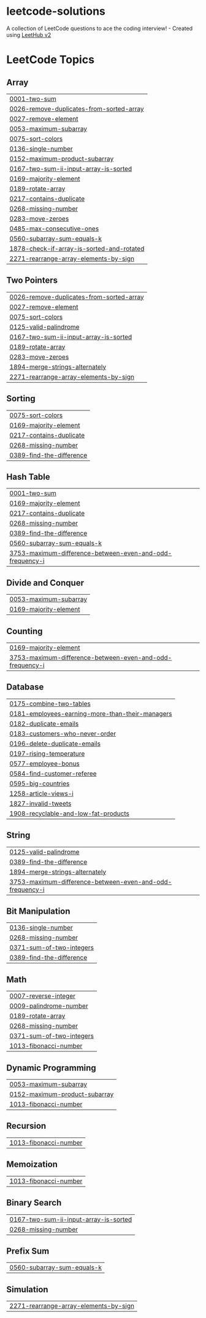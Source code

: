 # leetcode-solutions
A collection of LeetCode questions to ace the coding interview! - Created using [LeetHub v2](https://github.com/arunbhardwaj/LeetHub-2.0)

<!---LeetCode Topics Start-->
# LeetCode Topics
## Array
|  |
| ------- |
| [0001-two-sum](https://github.com/JashwanthReddy13189/leetcode-solutions/tree/master/0001-two-sum) |
| [0026-remove-duplicates-from-sorted-array](https://github.com/JashwanthReddy13189/leetcode-solutions/tree/master/0026-remove-duplicates-from-sorted-array) |
| [0027-remove-element](https://github.com/JashwanthReddy13189/leetcode-solutions/tree/master/0027-remove-element) |
| [0053-maximum-subarray](https://github.com/JashwanthReddy13189/leetcode-solutions/tree/master/0053-maximum-subarray) |
| [0075-sort-colors](https://github.com/JashwanthReddy13189/leetcode-solutions/tree/master/0075-sort-colors) |
| [0136-single-number](https://github.com/JashwanthReddy13189/leetcode-solutions/tree/master/0136-single-number) |
| [0152-maximum-product-subarray](https://github.com/JashwanthReddy13189/leetcode-solutions/tree/master/0152-maximum-product-subarray) |
| [0167-two-sum-ii-input-array-is-sorted](https://github.com/JashwanthReddy13189/leetcode-solutions/tree/master/0167-two-sum-ii-input-array-is-sorted) |
| [0169-majority-element](https://github.com/JashwanthReddy13189/leetcode-solutions/tree/master/0169-majority-element) |
| [0189-rotate-array](https://github.com/JashwanthReddy13189/leetcode-solutions/tree/master/0189-rotate-array) |
| [0217-contains-duplicate](https://github.com/JashwanthReddy13189/leetcode-solutions/tree/master/0217-contains-duplicate) |
| [0268-missing-number](https://github.com/JashwanthReddy13189/leetcode-solutions/tree/master/0268-missing-number) |
| [0283-move-zeroes](https://github.com/JashwanthReddy13189/leetcode-solutions/tree/master/0283-move-zeroes) |
| [0485-max-consecutive-ones](https://github.com/JashwanthReddy13189/leetcode-solutions/tree/master/0485-max-consecutive-ones) |
| [0560-subarray-sum-equals-k](https://github.com/JashwanthReddy13189/leetcode-solutions/tree/master/0560-subarray-sum-equals-k) |
| [1878-check-if-array-is-sorted-and-rotated](https://github.com/JashwanthReddy13189/leetcode-solutions/tree/master/1878-check-if-array-is-sorted-and-rotated) |
| [2271-rearrange-array-elements-by-sign](https://github.com/JashwanthReddy13189/leetcode-solutions/tree/master/2271-rearrange-array-elements-by-sign) |
## Two Pointers
|  |
| ------- |
| [0026-remove-duplicates-from-sorted-array](https://github.com/JashwanthReddy13189/leetcode-solutions/tree/master/0026-remove-duplicates-from-sorted-array) |
| [0027-remove-element](https://github.com/JashwanthReddy13189/leetcode-solutions/tree/master/0027-remove-element) |
| [0075-sort-colors](https://github.com/JashwanthReddy13189/leetcode-solutions/tree/master/0075-sort-colors) |
| [0125-valid-palindrome](https://github.com/JashwanthReddy13189/leetcode-solutions/tree/master/0125-valid-palindrome) |
| [0167-two-sum-ii-input-array-is-sorted](https://github.com/JashwanthReddy13189/leetcode-solutions/tree/master/0167-two-sum-ii-input-array-is-sorted) |
| [0189-rotate-array](https://github.com/JashwanthReddy13189/leetcode-solutions/tree/master/0189-rotate-array) |
| [0283-move-zeroes](https://github.com/JashwanthReddy13189/leetcode-solutions/tree/master/0283-move-zeroes) |
| [1894-merge-strings-alternately](https://github.com/JashwanthReddy13189/leetcode-solutions/tree/master/1894-merge-strings-alternately) |
| [2271-rearrange-array-elements-by-sign](https://github.com/JashwanthReddy13189/leetcode-solutions/tree/master/2271-rearrange-array-elements-by-sign) |
## Sorting
|  |
| ------- |
| [0075-sort-colors](https://github.com/JashwanthReddy13189/leetcode-solutions/tree/master/0075-sort-colors) |
| [0169-majority-element](https://github.com/JashwanthReddy13189/leetcode-solutions/tree/master/0169-majority-element) |
| [0217-contains-duplicate](https://github.com/JashwanthReddy13189/leetcode-solutions/tree/master/0217-contains-duplicate) |
| [0268-missing-number](https://github.com/JashwanthReddy13189/leetcode-solutions/tree/master/0268-missing-number) |
| [0389-find-the-difference](https://github.com/JashwanthReddy13189/leetcode-solutions/tree/master/0389-find-the-difference) |
## Hash Table
|  |
| ------- |
| [0001-two-sum](https://github.com/JashwanthReddy13189/leetcode-solutions/tree/master/0001-two-sum) |
| [0169-majority-element](https://github.com/JashwanthReddy13189/leetcode-solutions/tree/master/0169-majority-element) |
| [0217-contains-duplicate](https://github.com/JashwanthReddy13189/leetcode-solutions/tree/master/0217-contains-duplicate) |
| [0268-missing-number](https://github.com/JashwanthReddy13189/leetcode-solutions/tree/master/0268-missing-number) |
| [0389-find-the-difference](https://github.com/JashwanthReddy13189/leetcode-solutions/tree/master/0389-find-the-difference) |
| [0560-subarray-sum-equals-k](https://github.com/JashwanthReddy13189/leetcode-solutions/tree/master/0560-subarray-sum-equals-k) |
| [3753-maximum-difference-between-even-and-odd-frequency-i](https://github.com/JashwanthReddy13189/leetcode-solutions/tree/master/3753-maximum-difference-between-even-and-odd-frequency-i) |
## Divide and Conquer
|  |
| ------- |
| [0053-maximum-subarray](https://github.com/JashwanthReddy13189/leetcode-solutions/tree/master/0053-maximum-subarray) |
| [0169-majority-element](https://github.com/JashwanthReddy13189/leetcode-solutions/tree/master/0169-majority-element) |
## Counting
|  |
| ------- |
| [0169-majority-element](https://github.com/JashwanthReddy13189/leetcode-solutions/tree/master/0169-majority-element) |
| [3753-maximum-difference-between-even-and-odd-frequency-i](https://github.com/JashwanthReddy13189/leetcode-solutions/tree/master/3753-maximum-difference-between-even-and-odd-frequency-i) |
## Database
|  |
| ------- |
| [0175-combine-two-tables](https://github.com/JashwanthReddy13189/leetcode-solutions/tree/master/0175-combine-two-tables) |
| [0181-employees-earning-more-than-their-managers](https://github.com/JashwanthReddy13189/leetcode-solutions/tree/master/0181-employees-earning-more-than-their-managers) |
| [0182-duplicate-emails](https://github.com/JashwanthReddy13189/leetcode-solutions/tree/master/0182-duplicate-emails) |
| [0183-customers-who-never-order](https://github.com/JashwanthReddy13189/leetcode-solutions/tree/master/0183-customers-who-never-order) |
| [0196-delete-duplicate-emails](https://github.com/JashwanthReddy13189/leetcode-solutions/tree/master/0196-delete-duplicate-emails) |
| [0197-rising-temperature](https://github.com/JashwanthReddy13189/leetcode-solutions/tree/master/0197-rising-temperature) |
| [0577-employee-bonus](https://github.com/JashwanthReddy13189/leetcode-solutions/tree/master/0577-employee-bonus) |
| [0584-find-customer-referee](https://github.com/JashwanthReddy13189/leetcode-solutions/tree/master/0584-find-customer-referee) |
| [0595-big-countries](https://github.com/JashwanthReddy13189/leetcode-solutions/tree/master/0595-big-countries) |
| [1258-article-views-i](https://github.com/JashwanthReddy13189/leetcode-solutions/tree/master/1258-article-views-i) |
| [1827-invalid-tweets](https://github.com/JashwanthReddy13189/leetcode-solutions/tree/master/1827-invalid-tweets) |
| [1908-recyclable-and-low-fat-products](https://github.com/JashwanthReddy13189/leetcode-solutions/tree/master/1908-recyclable-and-low-fat-products) |
## String
|  |
| ------- |
| [0125-valid-palindrome](https://github.com/JashwanthReddy13189/leetcode-solutions/tree/master/0125-valid-palindrome) |
| [0389-find-the-difference](https://github.com/JashwanthReddy13189/leetcode-solutions/tree/master/0389-find-the-difference) |
| [1894-merge-strings-alternately](https://github.com/JashwanthReddy13189/leetcode-solutions/tree/master/1894-merge-strings-alternately) |
| [3753-maximum-difference-between-even-and-odd-frequency-i](https://github.com/JashwanthReddy13189/leetcode-solutions/tree/master/3753-maximum-difference-between-even-and-odd-frequency-i) |
## Bit Manipulation
|  |
| ------- |
| [0136-single-number](https://github.com/JashwanthReddy13189/leetcode-solutions/tree/master/0136-single-number) |
| [0268-missing-number](https://github.com/JashwanthReddy13189/leetcode-solutions/tree/master/0268-missing-number) |
| [0371-sum-of-two-integers](https://github.com/JashwanthReddy13189/leetcode-solutions/tree/master/0371-sum-of-two-integers) |
| [0389-find-the-difference](https://github.com/JashwanthReddy13189/leetcode-solutions/tree/master/0389-find-the-difference) |
## Math
|  |
| ------- |
| [0007-reverse-integer](https://github.com/JashwanthReddy13189/leetcode-solutions/tree/master/0007-reverse-integer) |
| [0009-palindrome-number](https://github.com/JashwanthReddy13189/leetcode-solutions/tree/master/0009-palindrome-number) |
| [0189-rotate-array](https://github.com/JashwanthReddy13189/leetcode-solutions/tree/master/0189-rotate-array) |
| [0268-missing-number](https://github.com/JashwanthReddy13189/leetcode-solutions/tree/master/0268-missing-number) |
| [0371-sum-of-two-integers](https://github.com/JashwanthReddy13189/leetcode-solutions/tree/master/0371-sum-of-two-integers) |
| [1013-fibonacci-number](https://github.com/JashwanthReddy13189/leetcode-solutions/tree/master/1013-fibonacci-number) |
## Dynamic Programming
|  |
| ------- |
| [0053-maximum-subarray](https://github.com/JashwanthReddy13189/leetcode-solutions/tree/master/0053-maximum-subarray) |
| [0152-maximum-product-subarray](https://github.com/JashwanthReddy13189/leetcode-solutions/tree/master/0152-maximum-product-subarray) |
| [1013-fibonacci-number](https://github.com/JashwanthReddy13189/leetcode-solutions/tree/master/1013-fibonacci-number) |
## Recursion
|  |
| ------- |
| [1013-fibonacci-number](https://github.com/JashwanthReddy13189/leetcode-solutions/tree/master/1013-fibonacci-number) |
## Memoization
|  |
| ------- |
| [1013-fibonacci-number](https://github.com/JashwanthReddy13189/leetcode-solutions/tree/master/1013-fibonacci-number) |
## Binary Search
|  |
| ------- |
| [0167-two-sum-ii-input-array-is-sorted](https://github.com/JashwanthReddy13189/leetcode-solutions/tree/master/0167-two-sum-ii-input-array-is-sorted) |
| [0268-missing-number](https://github.com/JashwanthReddy13189/leetcode-solutions/tree/master/0268-missing-number) |
## Prefix Sum
|  |
| ------- |
| [0560-subarray-sum-equals-k](https://github.com/JashwanthReddy13189/leetcode-solutions/tree/master/0560-subarray-sum-equals-k) |
## Simulation
|  |
| ------- |
| [2271-rearrange-array-elements-by-sign](https://github.com/JashwanthReddy13189/leetcode-solutions/tree/master/2271-rearrange-array-elements-by-sign) |
<!---LeetCode Topics End-->